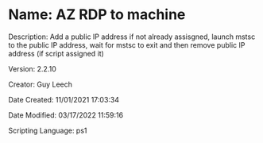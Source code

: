 ﻿# Name: AZ RDP to machine

Description: Add a public IP address if not already assisgned, launch mstsc to the public IP address, wait for mstsc to exit and then remove public IP address (if script assigned it)

Version: 2.2.10

Creator: Guy Leech

Date Created: 11/01/2021 17:03:34

Date Modified: 03/17/2022 11:59:16

Scripting Language: ps1

